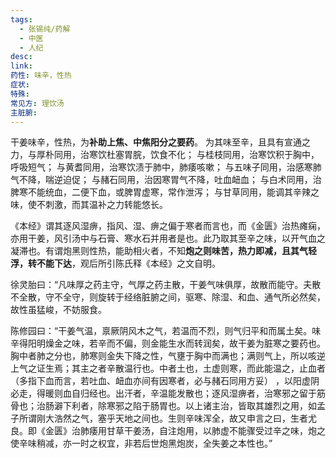 ```yaml
---
tags:
  - 张锡纯/药解
  - 中医
  - 人纪
desc: 
link: 
药性: 味辛，性热
症状: 
特殊: 
常见方: 理饮汤
主脏腑:
---
```


干姜味辛，性热，为**补助上焦、中焦阳分之要药**。
为其味至辛，且具有宣通之力，与厚朴同用，治寒饮杜塞胃脘，饮食不化；
与桂枝同用，治寒饮积于胸中，呼吸短气；
与黄耆同用，治寒饮渍于肺中，肺痿咳嗽；
与五味子同用，治感寒肺气不降，喘逆迫促；
与赭石同用，治因寒胃气不降，吐血衄血；
与白术同用，治脾寒不能统血，二便下血，或脾胃虚寒，常作泄泻；
与甘草同用，能调其辛辣之味，使不刺激，而其温补之力转能悠长。

《本经》谓其逐风湿痹，指风、湿、痹之偏于寒者而言也，而《金匮》治热瘫痫，亦用干姜，风引汤中与石膏、寒水石并用者是也。此乃取其至辛之味，以开气血之凝滞也。有谓炮黑则性热，能助相火者，不知**炮之则味苦，热力即减，且其气轻浮，转不能下达**，观后所引陈氏释《本经》之文自明。


徐灵胎曰：“凡味厚之药主守，气厚之药主散，干姜气味俱厚，故散而能守。夫散不全散，守不全守，则旋转于经络脏腑之间，驱寒、除湿、和血、通气所必然矣，故性虽猛峻，不妨服食。


陈修园曰：“干姜气温，禀厥阴风木之气，若温而不烈，则气归平和而属土矣。味辛得阳明燥金之味，若辛而不偏，则金能生水而转润矣，故干姜为脏寒之要药也。胸中者肺之分也，肺寒则金失下降之性，气壅于胸中而满也；满则气上，所以咳逆上气之证生焉；其主之者辛散温行也。中者土也，土虚则寒，而此能温之，止血者（多指下血而言，若吐血、衄血亦间有因寒者，必与赭石同用方妥） ，以阳虚阴必走，得暖则血自归经也。出汗者，辛温能发散也；逐风湿痹者，治寒邪之留于筋骨也；治肠澼下利者，除寒邪之陷于肠胃也。以上诸主治，皆取其雄烈之用，如孟子所谓刚大浩然之气，塞乎天地之间也。生则辛味浑全，故又申言之曰，生者尤良。即《金匮》治肺痿用甘草干姜汤，自注炮用，以肺虚不能骤受过辛之味，炮之使辛味稍减，亦一时之权宜，非若后世炮黑炮炭，全失姜之本性也。”